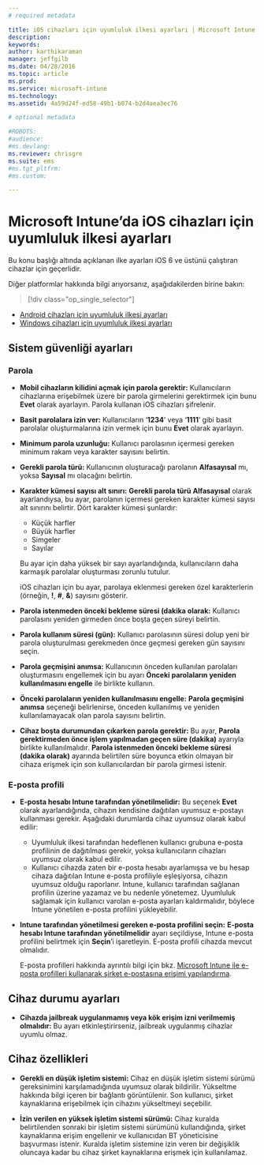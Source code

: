```yaml
---
# required metadata

title: iOS cihazları için uyumluluk ilkesi ayarları | Microsoft Intune
description:
keywords:
author: karthikaraman
manager: jeffgilb
ms.date: 04/28/2016
ms.topic: article
ms.prod:
ms.service: microsoft-intune
ms.technology:
ms.assetid: 4a59d24f-ed58-49b1-b874-b2d4aea3ec76

# optional metadata

#ROBOTS:
#audience:
#ms.devlang:
ms.reviewer: chrisgre
ms.suite: ems
#ms.tgt_pltfrm:
#ms.custom:

---
```



# Microsoft Intune’da iOS cihazları için uyumluluk ilkesi ayarları

Bu konu başlığı altında açıklanan ilke ayarları iOS 6 ve üstünü çalıştıran cihazlar için geçerlidir.

Diğer platformlar hakkında bilgi arıyorsanız, aşağıdakilerden birine bakın:
> [!div class="op_single_selector"]
- [Android cihazları için uyumluluk ilkesi ayarları](android-compliance-policy-settings-in-microsoft-intune.md)
- [Windows cihazları için uyumluluk ilkesi ayarları](windows-compliance-policy-settings-in-microsoft-intune.md)

## Sistem güvenliği ayarları
### Parola
- **Mobil cihazların kilidini açmak için parola gerektir:** Kullanıcıların cihazlarına erişebilmek üzere bir parola girmelerini gerektirmek için bunu **Evet** olarak ayarlayın. Parola kullanan iOS cihazları şifrelenir.

- **Basit parolalara izin ver:** Kullanıcıların ‘**1234**’ veya ‘**1111**’ gibi basit parolalar oluşturmalarına izin vermek için bunu **Evet** olarak ayarlayın.

-  **Minimum parola uzunluğu:** Kullanıcı parolasının içermesi gereken minimum rakam veya karakter sayısını belirtin.
- **Gerekli parola türü:** Kullanıcının oluşturacağı parolanın **Alfasayısal** mı, yoksa **Sayısal** mı olacağını belirtin.

- **Karakter kümesi sayısı alt sınırı:** **Gerekli parola türü** **Alfasayısal** olarak ayarlandıysa, bu ayar, parolanın içermesi gereken karakter kümesi sayısı alt sınırını belirtir. Dört karakter kümesi şunlardır:
  -   Küçük harfler
  -   Büyük harfler
  -   Simgeler
  -   Sayılar

  Bu ayar için daha yüksek bir sayı ayarlandığında, kullanıcıların daha karmaşık parolalar oluşturması zorunlu tutulur.

  iOS cihazları için bu ayar, parolaya eklenmesi gereken özel karakterlerin (örneğin, **!**, **#**, **&amp;**) sayısını gösterir.
- **Parola istenmeden önceki bekleme süresi (dakika olarak:**  Kullanıcı parolasını yeniden girmeden önce boşta geçen süreyi belirtin.

- **Parola kullanım süresi (gün):** Kullanıcı parolasının süresi dolup yeni bir parola oluşturulması gerekmeden önce geçmesi gereken gün sayısını seçin.

- **Parola geçmişini anımsa:** Kullanıcının önceden kullanılan parolaları oluşturmasını engellemek için bu ayarı **Önceki parolaların yeniden kullanılmasını engelle** ile birlikte kullanın.

- **Önceki parolaların yeniden kullanılmasını engelle:** **Parola geçmişini anımsa** seçeneği belirlenirse, önceden kullanılmış ve yeniden kullanılamayacak olan parola sayısını belirtin.

- **Cihaz boşta durumundan çıkarken parola gerektir:** Bu ayar, **Parola gerektirmeden önce işlem yapılmadan geçen süre (dakika)** ayarıyla birlikte kullanılmalıdır. **Parola istenmeden önceki bekleme süresi (dakika olarak)** ayarında belirtilen süre boyunca etkin olmayan bir cihaza erişmek için son kullanıcılardan bir parola girmesi istenir.

### E-posta profili
- **E-posta hesabı Intune tarafından yönetilmelidir:** Bu seçenek **Evet** olarak ayarlandığında, cihazın kendisine dağıtılan uyumsuz e-postayı kullanması gerekir. Aşağıdaki durumlarda cihaz uyumsuz olarak kabul edilir:
  - Uyumluluk ilkesi tarafından hedeflenen kullanıcı grubuna e-posta profilinin de dağıtılması gerekir, yoksa kullanıcıların cihazları uyumsuz olarak kabul edilir.
  - Kullanıcı cihazda zaten bir e-posta hesabı ayarlamışsa ve bu hesap cihaza dağıtılan Intune e-posta profiliyle eşleşiyorsa, cihazın uyumsuz olduğu raporlanır. Intune, kullanıcı tarafından sağlanan profilin üzerine yazamaz ve bu nedenle yönetemez. Uyumluluk sağlamak için kullanıcı varolan e-posta ayarları kaldırmalıdır, böylece Intune yönetilen e-posta profilini yükleyebilir.


- **Intune tarafından yönetilmesi gereken e-posta profilini seçin:**
   **E-posta hesabı Intune tarafından yönetilmelidir** ayarı seçildiyse, Intune e-posta profilini belirtmek için **Seçin**’i işaretleyin. E-posta profili cihazda mevcut olmalıdır.

     E-posta profilleri hakkında ayrıntılı bilgi için bkz. [Microsoft Intune ile e-posta profilleri kullanarak şirket e-postasına erişimi yapılandırma](configure-access-to-corporate-email-using-email-profiles-with-microsoft-intune.md).

## Cihaz durumu ayarları

- **Cihazda jailbreak uygulanmamış veya kök erişim izni verilmemiş olmalıdır:** Bu ayarı etkinleştirirseniz, jailbreak uygulanmış cihazlar uyumlu olmaz.

##  Cihaz özellikleri
- **Gerekli en düşük işletim sistemi:** Cihaz en düşük işletim sistemi sürümü gereksinimini karşılamadığında uyumsuz olarak bildirilir.
Yükseltme hakkında bilgi içeren bir bağlantı görüntülenir. Son kullanıcı, şirket kaynaklarına erişebilmek için cihazını yükseltmeyi seçebilir.

- **İzin verilen en yüksek işletim sistemi sürümü:** Cihaz kuralda belirtilenden sonraki bir işletim sistemi sürümünü kullandığında, şirket kaynaklarına erişim engellenir ve kullanıcıdan BT yöneticisine başvurması istenir. Kuralda işletim sistemine izin veren bir değişiklik oluncaya kadar bu cihaz şirket kaynaklarına erişmek için kullanılamaz.


<!--HONumber=Jun16_HO2-->


